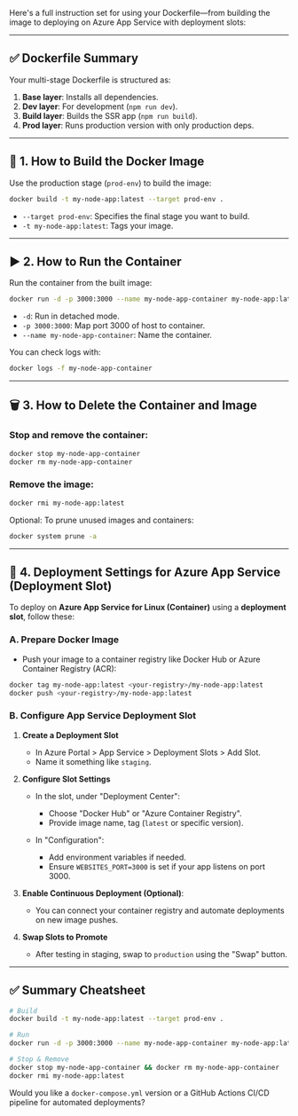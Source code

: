 Here's a full instruction set for using your Dockerfile—from building the image to deploying on Azure App Service with deployment slots:

---

## ✅ Dockerfile Summary

Your multi-stage Dockerfile is structured as:

1. **Base layer**: Installs all dependencies.
2. **Dev layer**: For development (`npm run dev`).
3. **Build layer**: Builds the SSR app (`npm run build`).
4. **Prod layer**: Runs production version with only production deps.

---

## 🔧 1. How to Build the Docker Image

Use the production stage (`prod-env`) to build the image:

```bash
docker build -t my-node-app:latest --target prod-env .
```

- `--target prod-env`: Specifies the final stage you want to build.
- `-t my-node-app:latest`: Tags your image.

---

## ▶️ 2. How to Run the Container

Run the container from the built image:

```bash
docker run -d -p 3000:3000 --name my-node-app-container my-node-app:latest
```

- `-d`: Run in detached mode.
- `-p 3000:3000`: Map port 3000 of host to container.
- `--name my-node-app-container`: Name the container.

You can check logs with:

```bash
docker logs -f my-node-app-container
```

---

## 🗑️ 3. How to Delete the Container and Image

### Stop and remove the container:

```bash
docker stop my-node-app-container
docker rm my-node-app-container
```

### Remove the image:

```bash
docker rmi my-node-app:latest
```

Optional: To prune unused images and containers:

```bash
docker system prune -a
```

---

## 🚀 4. Deployment Settings for Azure App Service (Deployment Slot)

To deploy on **Azure App Service for Linux (Container)** using a **deployment slot**, follow these:

### A. **Prepare Docker Image**

- Push your image to a container registry like Docker Hub or Azure Container Registry (ACR):

```bash
docker tag my-node-app:latest <your-registry>/my-node-app:latest
docker push <your-registry>/my-node-app:latest
```

### B. **Configure App Service Deployment Slot**

1. **Create a Deployment Slot**

   - In Azure Portal > App Service > Deployment Slots > Add Slot.
   - Name it something like `staging`.

2. **Configure Slot Settings**

   - In the slot, under "Deployment Center":

     - Choose "Docker Hub" or "Azure Container Registry".
     - Provide image name, tag (`latest` or specific version).

   - In "Configuration":

     - Add environment variables if needed.
     - Ensure `WEBSITES_PORT=3000` is set if your app listens on port 3000.

3. **Enable Continuous Deployment (Optional)**:

   - You can connect your container registry and automate deployments on new image pushes.

4. **Swap Slots to Promote**

   - After testing in staging, swap to `production` using the "Swap" button.

---

## ✅ Summary Cheatsheet

```bash
# Build
docker build -t my-node-app:latest --target prod-env .

# Run
docker run -d -p 3000:3000 --name my-node-app-container my-node-app:latest

# Stop & Remove
docker stop my-node-app-container && docker rm my-node-app-container
docker rmi my-node-app:latest
```

Would you like a `docker-compose.yml` version or a GitHub Actions CI/CD pipeline for automated deployments?
